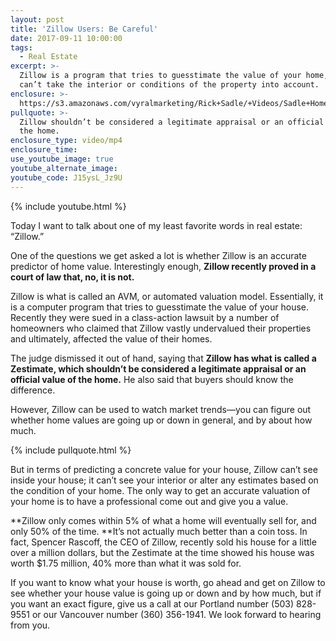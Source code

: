 ```yaml
---
layout: post
title: 'Zillow Users: Be Careful'
date: 2017-09-11 10:00:00
tags:
  - Real Estate
excerpt: >-
  Zillow is a program that tries to guesstimate the value of your home, but
  can’t take the interior or conditions of the property into account.
enclosure: >-
  https://s3.amazonaws.com/vyralmarketing/Rick+Sadle/+Videos/Sadle+Home+Selling+Team-+Zillow+Users-+Be+Careful.mp4
pullquote: >-
  Zillow shouldn’t be considered a legitimate appraisal or an official value of
  the home.
enclosure_type: video/mp4
enclosure_time:
use_youtube_image: true
youtube_alternate_image:
youtube_code: J15ysL_Jz9U
---
```



{% include youtube.html %}

Today I want to talk about one of my least favorite words in real estate: “Zillow.”

One of the questions we get asked a lot is whether Zillow is an accurate predictor of home value. Interestingly enough, **Zillow recently proved in a court of law that, no, it is not.**

Zillow is what is called an AVM, or automated valuation model. Essentially, it is a computer program that tries to guesstimate the value of your house. Recently they were sued in a class-action lawsuit by a number of homeowners who claimed that Zillow vastly undervalued their properties and ultimately, affected the value of their homes.

The judge dismissed it out of hand, saying that **Zillow has what is called a Zestimate, which shouldn’t be considered a legitimate appraisal or an official value of the home.** He also said that buyers should know the difference.

However, Zillow can be used to watch market trends—you can figure out whether home values are going up or down in general, and by about how much.

{% include pullquote.html %}

But in terms of predicting a concrete value for your house, Zillow can’t see inside your house; it can’t see your interior or alter any estimates based on the condition of your home. The only way to get an accurate valuation of your home is to have a professional come out and give you a value.

**Zillow only comes within 5% of what a home will eventually sell for, and only 50% of the time.&nbsp;**It’s not actually much better than a coin toss. In fact, Spencer Rascoff, the CEO of Zillow, recently sold his house for a little over a million dollars, but the Zestimate at the time showed his house was worth $1.75 million, 40% more than what it was sold for.

If you want to know what your house is worth, go ahead and get on Zillow to see whether your house value is going up or down and by how much, but if you want an exact figure, give us a call at our Portland number (503) 828-9551 or our Vancouver number (360) 356-1941. We look forward to hearing from you.